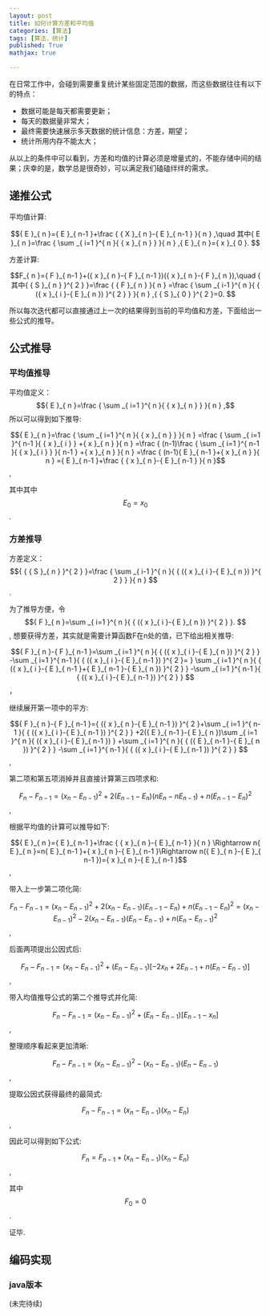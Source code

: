 ```yaml
---
layout: post
title: 如何计算方差和平均值
categories: [算法]
tags: [算法，统计]
published: True
mathjax: true

---
```


在日常工作中，会碰到需要重复统计某些固定范围的数据，而这些数据往往有以下的特点：

- 数据可能是每天都需要更新；
- 每天的数据量非常大；
- 最终需要快速展示多天数据的统计信息：方差，期望；
- 统计所用内存不能太大；

从以上的条件中可以看到，方差和均值的计算必须是增量式的，不能存储中间的结果；庆幸的是，数学总是很奇妙，可以满足我们磕磕绊绊的需求。

## 递推公式

平均值计算:

$${ E }_{ n }={ E }_{ n-1 }+\frac { { X }_{ n }-{ E }_{ n-1 } }{ n } ,\quad 其中{ E }_{ n }=\frac { \sum _{ i=1 }^{ n }{ { x }_{ n } }  }{ n } ,{ E }_{ n }={ x }_{ 0 }. $$

方差计算:

$$F_{ n }={ F }_{ n-1 }+({ x }_{ n }-{ F }_{ n-1 })({ x }_{ n }-{ F }_{ n }),\quad { 其中{ { S }_{ n } }^{ 2 } }=\frac { { F }_{ n } }{ n } =\frac { \sum _{ i-1 }^{ n }{ { ({ x }_{ i }-{ E }_{ n }) }^{ 2 } }  }{ n } ,{ { S }_{ 0 } }^{ 2 }=0. $$

所以每次迭代都可以直接通过上一次的结果得到当前的平均值和方差，下面给出一些公式的推导。

## 公式推导

### 平均值推导

平均值定义：$${ E }_{ n }=\frac { \sum _{ i=1 }^{ n }{ { x }_{ n } }  }{ n } ,$$所以可以得到如下推导:

$${ E }_{ n }=\frac { \sum _{ i=1 }^{ n }{ { x }_{ n } }  }{ n } =\frac { \sum _{ i=1 }^{ n-1 }{ { x }_{ i } } +{ x }_{ n } }{ n } =\frac { (n-1)\frac { \sum _{ i=1 }^{ n-1 }{ { x }_{ i } }  }{ n-1 } +{ x }_{ n } }{ n } =\frac { (n-1){ E }_{ n-1 }+{ x }_{ n } }{ n } ={ E }_{ n-1 }+\frac { { x }_{ n }-{ E }_{ n-1 } }{ n }$$,

 其中其中$${ E }_{ 0 }={ x }_{ 0 }$$.

### 方差推导

方差定义： $${ { { S }_{ n } }^{ 2 } }=\frac { \sum _{ i-1 }^{ n }{ { ({ x }_{ i }-{ E }_{ n }) }^{ 2 } }  }{ n } $$.

为了推导方便，令$${ F }_{ n }=\sum _{ i=1 }^{ n }{ { ({ x }_{ i }-{ E }_{ n }) }^{ 2 } }. $$, 想要获得方差，其实就是需要计算函数F在n处的值，已下给出相关推导:

$${ F }_{ n }-{ F }_{ n-1 }=\sum _{ i=1 }^{ n }{ { ({ x }_{ i }-{ E }_{ n }) }^{ 2 } } -\sum _{ i=1 }^{ n-1 }{ { ({ x }_{ i }-{ E }_{ n-1 }) }^{ 2 }= } \sum _{ i=1 }^{ n }{ { ({ x }_{ i }-{ E }_{ n-1 }+{ E }_{ n-1 }-{ E }_{ n }) }^{ 2 } } -\sum _{ i=1 }^{ n-1 }{ { ({ x }_{ i }-{ E }_{ n-1 }) }^{ 2 } } $$，

继续展开第一项中的平方: 

$${ F }_{ n }-{ F }_{ n-1 }={ ({ x }_{ n }-{ E }_{ n-1 }) }^{ 2 }+\sum _{ i=1 }^{ n-1 }{ { ({ x }_{ i }-{ E }_{ n-1 }) }^{ 2 } } +2({ E }_{ n-1 }-{ E }_{ n })\sum _{ i=1 }^{ n }{ ({ x }_{ i }-{ E }_{ n-1 }) } +\sum _{ i=1 }^{ n }{ { ({ E }_{ n-1 }-{ E }_{ n }) }^{ 2 } } -\sum _{ i=1 }^{ n-1 }{ { ({ x }_{ i }-{ E }_{ n-1 }) }^{ 2 } } $$,

第二项和第五项消掉并且直接计算第三四项求和:

$${ F }_{ n }-{ F }_{ n-1 }={ ({ x }_{ n }-{ E }_{ n-1 }) }^{ 2 }+2({ E }_{ n-1 }-{ E }_{ n })({ nE }_{ n }-{ nE }_{ n-1 })+{ n({ E }_{ n-1 }-{ E }_{ n }) }^{ 2 }$$,

根据平均值的计算可以推导如下:

$${ E }_{ n }={ E }_{ n-1 }+\frac { { x }_{ n }-{ E }_{ n-1 } }{ n } \Rightarrow n{ E }_{ n }=n{ E }_{ n-1 }+{ x }_{ n }-{ E }_{ n-1 }\Rightarrow n({ E }_{ n }-{ E }_{ n-1 })={ x }_{ n }-{ E }_{ n-1 }$$,

带入上一步第二项化简:

$${ F }_{ n }-{ F }_{ n-1 }={ ({ x }_{ n }-{ E }_{ n-1 }) }^{ 2 }+2({ x }_{ n }-{ E }_{ n-1 })({ E }_{ n-1 }-{ E }_{ n })+{ n({ E }_{ n-1 }-{ E }_{ n }) }^{ 2 }={ ({ x }_{ n }-{ E }_{ n-1 }) }^{ 2 }-2({ x }_{ n }-{ E }_{ n-1 })({ E }_{ n }-{ E }_{ n-1 })+{ n({ E }_{ n }-{ E }_{ n-1 }) }^{ 2 }$$,

后面两项提出公因式后:

$${ F }_{ n }-{ F }_{ n-1 }={ ({ x }_{ n }-{ E }_{ n-1 }) }^{ 2 }+({ E }_{ n }-{ E }_{ n-1 }){ [-2x }_{ n }+2{ E }_{ n-1 }+n({ E }_{ n }-{ E }_{ n-1 })]$$,

带入均值推导公式的第二个推导式并化简:

$${ F }_{ n }-{ F }_{ n-1 }={ ({ x }_{ n }-{ E }_{ n-1 }) }^{ 2 }+({ E }_{ n }-{ E }_{ n-1 }){ [{ E }_{ n-1 }-x }_{ n }]$$,

整理顺序看起来更加清晰:

$${ F }_{ n }-{ F }_{ n-1 }={ ({ x }_{ n }-{ E }_{ n-1 }) }^{ 2 }-({ x }_{ n }-{ E }_{ n-1 })({ E }_{ n }-{ E }_{ n-1 })$$,

提取公因式获得最终的最简式:

$${ F }_{ n }-{ F }_{ n-1 }=({ x }_{ n }-{ E }_{ n-1 })({ x }_{ n }-{ E }_{ n })$$,

因此可以得到如下公式:

$${ F }_{ n }={ F }_{ n-1 }+({ x }_{ n }-{ E }_{ n-1 })({ x }_{ n }-{ E }_{ n })$$,

其中$${ F }_{ 0 }={ 0 }$$.

证毕.

## 编码实现

### java版本
(未完待续)
